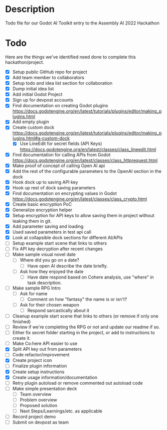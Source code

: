 # Description

Todo file for our Godot AI Toolkit entry to the Assembly AI 2022 Hackathon


# Todo

Here are the things we've identified need done to complete this hackathon/project.

- [x] Setup public GitHub repo for project
- [x] Add team member to collaborators
- [x] Setup todo and idea list section for collaboration
- [x] Dump initial idea list
- [x] Add initial Godot Project
- [x] Sign up for devpost accounts
- [x] Find documentation on creating Godot plugins
    https://docs.godotengine.org/en/latest/tutorials/plugins/editor/making_plugins.html
- [x] Add empty plugin
- [x] Create custom dock
    https://docs.godotengine.org/en/latest/tutorials/plugins/editor/making_plugins.html#a-custom-dock
    - [x] Use LineEdit for secret fields (API Keys)
        https://docs.godotengine.org/en/latest/classes/class_lineedit.html
- [x] Find documentation for calling APIs from Godot
    https://docs.godotengine.org/en/latest/classes/class_httprequest.html
- [x] Make proof of concept of calling Open AI api
- [x] Add the rest of the configurable parameters to the OpenAI section in the dock
- [x] Hook dock up to saving API key
- [x] Hook up rest of dock saving parameters
- [x] Find documentation on encrypting values in Godot
    https://docs.godotengine.org/en/latest/classes/class_crypto.html
- [x] Create basic encryption PoC
- [x] Generalize encryption helper
- [x] Setup encryption for API keys to allow saving them in project without leaking them in git.
- [x] Add parameter saving and loading
- [x] Used saved parameters in test api call
- [x] Look at collapsible dock sections for different AI/APIs
- [ ] Setup example start scene that links to others
- [ ] Fix API key decryption after recent changes
- [ ] Make sample visual novel date
    - [ ] Where did you go on a date?
        - [ ] Have open AI describe the date briefly.
    - [ ] Ask how they enjoyed the date
        - [ ] Have date respond based on Cohere analysis, use "where" in task description.
- [ ] Make sample RPG Intro
    - [ ] Ask for name
        - [ ] Comment on how "fantasy" the name is or isn't?
    - [ ] Ask for their chosen weapon
        - [ ] Respond sarcastically about it
- [ ] Cleanup example start scene that links to others (or remove if only one finished)
- [ ] Review if we're completing the RPG or not and update our readme if so.
- [ ] Either fix secret folder starting in the project, or add to instructions to create it.
- [ ] Make Co:here API easier to use
- [x] Split API key out from parameters
- [ ] Code refactor/improvement
- [x] Create project icon
- [ ] Finalize plugin information
- [x] Create setup instructions
- [x] Create usage information/documentation
- [ ] Retry plugin autoload or remove commented out autoload code 
- [ ] Make simple presentation deck
    - [ ] Team overview
    - [ ] Problem overview
    - [ ] Proposed solution
    - [ ] Next Steps/Learnings/etc. as applicable
- [ ] Record project demo
- [ ] Submit on devpost as team